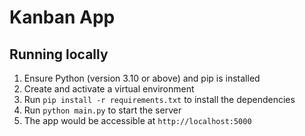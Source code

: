 # Kanban App

## Running locally

1. Ensure Python (version 3.10 or above) and pip is installed
2. Create and activate a virtual environment
3. Run `pip install -r requirements.txt` to install the dependencies
4. Run `python main.py` to start the server
5. The app would be accessible at `http://localhost:5000`
